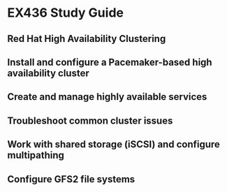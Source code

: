 # EX436 Study Guide

## Red Hat High Availability Clustering

## Install and configure a Pacemaker-based high availability cluster
## Create and manage highly available services
## Troubleshoot common cluster issues
## Work with shared storage (iSCSI) and configure multipathing
## Configure GFS2 file systems
